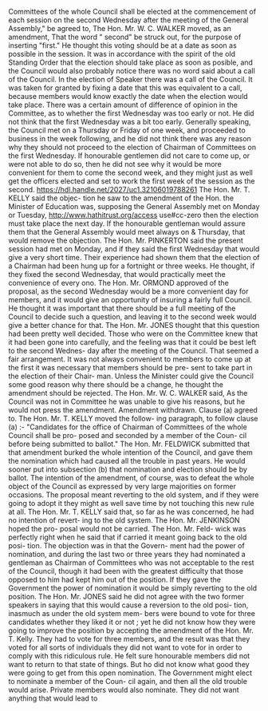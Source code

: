 Committees of the whole Council shall be elected at the commencement of each session on the second Wednesday after the meeting of the General Assembly," be agreed to, The Hon. Mr. W. C. WALKER moved, as an amendment, That the word " second" be struck out, for the purpose of inserting "first." He thought this voting should be at a date as soon as possible in the session. It was in accordance with the spirit of the old Standing Order that the election should take place as soon as posible, and the Council would also probably notice there was no word said about a call of the Council. In the election of Speaker there was a call of the Council. It was taken for granted by fixing a date that this was equivalent to a call, because members would know exactly the date when the election would take place. There was a certain amount of difference of opinion in the Committee, as to whether the first Wednesday was too early or not. He did not think that the first Wednesday was a bit too early. Generally speaking, the Council met on a Thursday or Friday of one week, and proceeded to business in the week following, and he did not think there was any reason why they should not proceed to the election of Chairman of Committees on the first Wednesday. If honourable gentlemen did not care to come up, or were not able to do so, then he did not see why it would be more convenient for them to come the second week, and they might just as well get the officers elected and set to work the first week of the session as the second. https://hdl.handle.net/2027/uc1.32106019788261 The Hon. Mr. T. KELLY said the objec- tion he saw to the amendment of the Hon. the Minister of Education was, supposing the General Assembly met on Monday or Tuesday, http://www.hathitrust.org/access use#cc-zero then the election must take place the next day. If the honourable gentleman would assure them that the General Assembly would meet always on & Thursday, that would remove the objection. The Hon. Mr. PINKERTON said the present session had met on Monday, and if they said the first Wednesday that would give a very short time. Their experience had shown them that the election of a Chairman had been hung up for a fortnight or three weeks. He thought, if they fixed the second Wednesday, that would practically meet the convenience of every ono. The Hon. Mr. ORMOND approved of the proposal, as the second Wednesday would be a more convenient day for members, and it would give an opportunity of insuring a fairly full Council. He thought it was important that there should be a full meeting of the Council to decide such a question, and leaving it to the second week would give a better chance for that. The Hon. Mr. JONES thought that this question had been pretty well decided. Those who were on the Committee knew that it had been gone into carefully, and the feeling was that it could be best left to the second Wednes- day after the meeting of the Council. That seemed a fair arrangement. It was not always convenient to members to come up at the first it was necessary that members should be pre- sent to take part in the election of their Chair- man. Unless the Minister could give the Council some good reason why there should be a change, he thought the amendment should be rejected. The Hon. Mr. W. C. WALKER said, As the Council was not in Committee he was unable to give his reasons, but he would not press the amendment. Amendment withdrawn. Clause (a) agreed to. The Hon. Mr. T. KELLY moved the follow- ing paragraph, to follow clause (a) :- "Candidates for the office of Chairman of Committees of the whole Council shall be pro- posed and seconded by a member of the Coun- cil before being submitted to ballot." The Hon. Mr. FELDWICK submitted that that amendment burked the whole intention of the Council, and gave them the nomination which had caused all the trouble in past years. He would sooner put into subsection (b) that nomination and election should be by ballot. The intention of the amendment, of course, was to defeat the whole object of the Council as expressed by very large majorities on former occasions. The proposal meant reverting to the old system, and if they were going to adopt it they might as well save time by not touching this new rule at all. The Hon. Mr. T. KELLY said that, so far as he was concerned, he had no intention of revert- ing to the old system. The Hon. Mr. JENKINSON hoped the pro- posal would not be carried. The Hon. Mr. Feld- wick was perfectly right when he said that if carried it meant going back to the old posi- tion. The objection was in that the Govern- ment had the power of nomination, and during the last two or three years they had nominated a gentleman as Chairman of Committees who was not acceptable to the rest of the Council, though it had been with the greatest difficulty that those opposed to him had kept him out of the position. If they gave the Government the power of nomination it would be simply reverting to the old position. The Hon. Mr. JONES said he did not agree with the two former speakers in saying that this would cause a reversion to the old posi- tion, inasmuch as under the old system mem- bers were bound to vote for three candidates whether they liked it or not ; yet he did not know how they were going to improve the position by accepting the amendment of the Hon. Mr. T. Kelly. They had to vote for three members, and the result was that they voted for all sorts of individuals they did not want to vote for in order to comply with this ridiculous rule. He felt sure honourable members did not want to return to that state of things. But ho did not know what good they were going to get from this open nomination. The Government might elect to nominate a member of the Coun- cil again, and then all the old trouble would arise. Private members would also nominate. They did not want anything that would lead to 